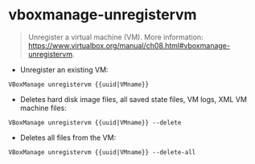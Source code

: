# vboxmanage-unregistervm

> Unregister a virtual machine (VM).
> More information: <https://www.virtualbox.org/manual/ch08.html#vboxmanage-unregistervm>.

- Unregister an existing VM:

`VBoxManage unregistervm {{uuid|VMname}}`

- Deletes hard disk image files, all saved state files, VM logs, XML VM machine  files:

`VBoxManage unregistervm {{uuid|VMname}} --delete`

- Deletes all files from the VM:

`VBoxManage unregistervm {{uuid|VMname}} --delete-all`

